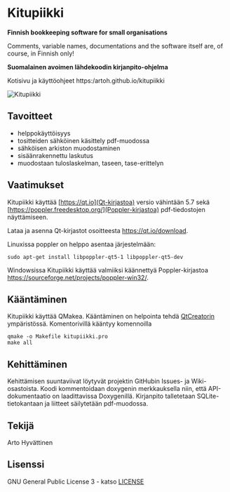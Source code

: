 # Kitupiikki

**Finnish bookkeeping software for small organisations**

Comments, variable names, documentations and the software itself are, of course, in Finnish only!


**Suomalainen avoimen lähdekoodin kirjanpito-ohjelma**

Kotisivu ja käyttöohjeet https:/artoh.github.io/kitupiikki

![Kitupiikki](https://raw.githubusercontent.com/artoh/kitupiikki/master/kitupiikki/pic/aboutpossu.png)

## Tavoitteet

- helppokäyttöisyys
- tositteiden sähköinen käsittely pdf-muodossa
- sähköisen arkiston muodostaminen
- sisäänrakennettu laskutus
- muodostaan tuloslaskelman, taseen, tase-erittelyn

## Vaatimukset
Kitupiikki käyttää [https://qt.io](Qt-kirjastoa) versio vähintään 5.7 sekä [https://poppler.freedesktop.org/](Poppler-kirjastoa) pdf-tiedostojen näyttämiseen.

Lataa ja asenna Qt-kirjastot osoitteesta https://qt.io/download.

Linuxissa poppler on helppo asentaa järjestelmään:
    
    sudo apt-get install libpoppler-qt5-1 libpoppler-qt5-dev

Windowsissa Kitupiikki käyttää valmiiksi käännettyä Poppler-kirjastoa https://sourceforge.net/projects/poppler-win32/.

## Kääntäminen

Kitupiikki käyttää QMakea. Kääntäminen on helpointa tehdä [QtCreatorin](http://doc.qt.io/qtcreator/) ympäristössä. Komentorivillä kääntyy komennoilla

    qmake -o Makefile kitupiikki.pro
    make all
    
## Kehittäminen

Kehittämisen suuntaviivat löytyvät projektin GitHubin Issues- ja Wiki-osastoista. Koodi kommentoidaan doxygenin merkkauksella niin, että API-dokumentaatio on laadittavissa Doxygenillä. Kirjanpito talletetaan SQLite-tietokantaan ja liitteet säilytetään pdf-muodossa.

## Tekijä

Arto Hyvättinen

## Lisenssi

GNU General Public License 3 - katso [LICENSE](https://raw.githubusercontent.com/artoh/kitupiikki/master/LICENSE)


